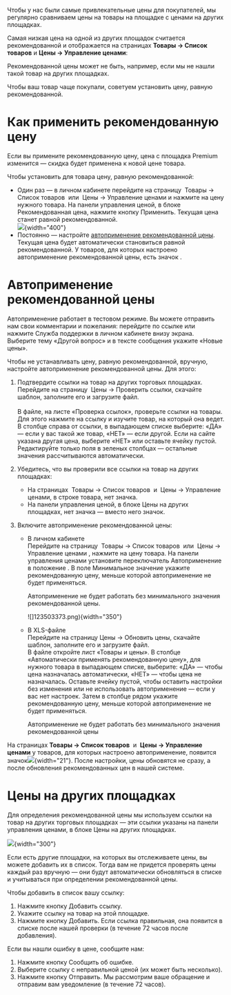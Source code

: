 [//]: # (title: Рекомендованные цены)

Чтобы у нас были самые привлекательные цены для покупателей, мы
регулярно сравниваем цены на товары на площадке с ценами на других
площадках.

Самая низкая цена на одной из других площадок считается рекомендованной
и отображается на страницах **Товары → Список товаров** и **Цены → Управление
ценами**:

Рекомендованной цены может не быть, например, если мы не нашли такой
товар на других площадках.

Чтобы ваш товар чаще покупали, советуем установить цену, равную
рекомендованной. 

# Как применить рекомендованную цену

Если вы примените рекомендованную цену, цена с площадка Premium изменится —
скидка будет применена к новой цене товара.

Чтобы установить для товара цену, равную рекомендованной:

-   Один раз — в личном кабинете перейдите на страницу  Товары → Список
    товаров  или  Цены → Управление ценами и нажмите на цену нужного
    товара. На панели управления ценой, в блоке Рекомендованная цена,
    нажмите кнопку <control>Применить</control>. Текущая цена станет равной
    рекомендованной.  
    ![](123503357.png){width="400"}
-   Постоянно — настройте [автоприменение рекомендованной
    цены](#id-Рекомендованныецены-Автоприменениерекомендованнойцены).
    Текущая цена будет автоматически становиться равной
    рекомендованной. У товаров, для которых настроено автоприменение
    рекомендованной цены, есть значок .

# Автоприменение рекомендованной цены

Автоприменение работает в тестовом режиме. Вы можете отправить нам свои
комментарии и пожелания: перейдите по ссылке или нажмите Служба
поддержки в личном кабинете внизу экрана. Выберите тему «Другой вопрос»
и в тексте сообщения укажите «Новые цены».

Чтобы не устанавливать цену, равную рекомендованной, вручную, настройте
автоприменение рекомендованной цены. Для этого:

1.  Подтвердите ссылки на товар на других торговых площадках.  
    Перейдите на страницу  Цены → Проверить ссылки, скачайте шаблон,
    заполните его и загрузите файл.  
       
    В файле, на листе «Проверка ссылок», проверьте ссылки на товары. Для
    этого нажмите на ссылку и изучите товар, на который она ведет. В
    столбце справа от ссылки, в выпадающем списке выберите: «ДА» — если
    у вас такой же товар, «НЕТ» — если другой. Если на сайте указана
    другая цена, выберите «НЕТ» или оставьте ячейку пустой. Редактируйте
    только поля в зеленых столбцах — остальные значения рассчитываются
    автоматически. 

2.  Убедитесь, что вы проверили все ссылки на товар на других площадках:

    -   На страницах  Товары → Список товаров  и  Цены → Управление
        ценами, в строке товара, нет значка.
    -   На панели управления ценой, в блоке Цены на других площадках,
        нет значка — вместо него значок.

3.  Включите автоприменение рекомендованной цены:

    -   В личном кабинете   
        Перейдите на страницу  Товары → Список товаров  или  Цены →
        Управление ценами , нажмите на цену товара. На панели управления
        ценами установите переключатель Автоприменение в положение . В
        поле Минимальное значение укажите рекомендованную цену,
        меньше которой автоприменение не будет применяться. 

        Автоприменение не будет работать без минимального значения
        рекомендованной цены.

        ![]123503373.png){width="350"}

    -   В XLS-файле  
        Перейдите на страницу Цены → Обновить цены, скачайте шаблон,
        заполните его и загрузите файл.  
        В файле откройте лист «Товары и цены». В столбце «Автоматически
        применять рекомендованную цену», для нужного товара в выпадающем
        списке, выберите: «ДА» — чтобы цена назначалась автоматически,
        «НЕТ» — чтобы цена не назначалась. Оставьте ячейку пустой, чтобы
        оставить настройки без изменения или не использовать
        автоприменение — если у вас нет настроек. Затем в столбце рядом
        укажите рекомендованную цену, меньше которой автоприменение не
        будет применяться. 

        Автоприменение не будет работать без минимального значения
        рекомендованной цены

На страницах ****Товары → Список товаров****  и  ****Цены → Управление
ценами**** у товаров, для которых настроено автоприменение, появится
значок![](123503367.png){width="21"}. После
настройки, цены обновятся не сразу, а после обновления рекомендованных
цен в нашей системе.

# Цены на других площадках

Для определения рекомендованной цены мы используем ссылки на товар на
других торговых площадках — эти ссылки указаны на панели управления
ценами, в блоке Цены на других площадках. 

![](123503374.png){width="300"}

Если есть другие площадки, на которых вы отслеживаете цены, вы можете
добавить их в список. Тогда вам не придется проверять цены каждый раз
вручную — они будут автоматически обновляться в списке и учитываться при
определении рекомендованной цены. 

Чтобы добавить в список вашу ссылку:

1.  Нажмите кнопку Добавить ссылку.
2.  Укажите ссылку на товар на этой площадке.
3.  Нажмите кнопку Добавить. Если ссылка правильная, она появится в
    списке после нашей проверки (в течение 72 часов после добавления).

Если вы нашли ошибку в цене, сообщите нам:

1.  Нажмите кнопку Сообщить об ошибке.
2.  Выберите ссылку с неправильной ценой (их может быть несколько).
3.  Нажмите кнопку Отправить. Мы рассмотрим ваше обращение и отправим
    вам уведомление (в течение 72 часов).

